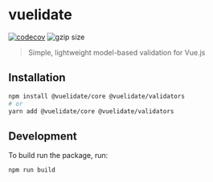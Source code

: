 # vuelidate
[![codecov](https://codecov.io/gh/vuelidate/vuelidate/branch/master/graph/badge.svg)](https://codecov.io/gh/vuelidate/vuelidate)
![gzip size](http://img.badgesize.io/vuelidate/vuelidate/master/dist/vuelidate.min.js.svg?compression=gzip)

> Simple, lightweight model-based validation for Vue.js

## Installation

```bash
npm install @vuelidate/core @vuelidate/validators
# or
yarn add @vuelidate/core @vuelidate/validators
```

## Development

To build run the package, run: 

```bash
npm run build
```
